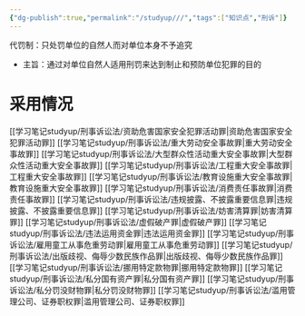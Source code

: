 ```yaml
---
{"dg-publish":true,"permalink":"/studyup///","tags":["知识点","刑诉"]}
---
```


代罚制：只处罚单位的自然人而对单位本身不予追究
- 主旨：通过对单位自然人适用刑罚来达到制止和预防单位犯罪的目的
# 采用情况
[[学习笔记studyup/刑事诉讼法/资助危害国家安全犯罪活动罪\|资助危害国家安全犯罪活动罪]]
[[学习笔记studyup/刑事诉讼法/重大劳动安全事故罪\|重大劳动安全事故罪]]
[[学习笔记studyup/刑事诉讼法/大型群众性活动重大安全事故罪\|大型群众性活动重大安全事故罪]]
[[学习笔记studyup/刑事诉讼法/工程重大安全事故罪\|工程重大安全事故罪]]
[[学习笔记studyup/刑事诉讼法/教育设施重大安全事故罪\|教育设施重大安全事故罪]]
[[学习笔记studyup/刑事诉讼法/消费责任事故罪\|消费责任事故罪]]
[[学习笔记studyup/刑事诉讼法/违规披露、不披露重要信息罪\|违规披露、不披露重要信息罪]]
[[学习笔记studyup/刑事诉讼法/妨害清算罪\|妨害清算罪]]
[[学习笔记studyup/刑事诉讼法/虚假破产罪\|虚假破产罪]]
[[学习笔记studyup/刑事诉讼法/违法运用资金罪\|违法运用资金罪]]
[[学习笔记studyup/刑事诉讼法/雇用童工从事危重劳动罪\|雇用童工从事危重劳动罪]]
[[学习笔记studyup/刑事诉讼法/出版歧视、侮辱少数民族作品罪\|出版歧视、侮辱少数民族作品罪]]
[[学习笔记studyup/刑事诉讼法/挪用特定款物罪\|挪用特定款物罪]]
[[学习笔记studyup/刑事诉讼法/私分国有资产罪\|私分国有资产罪]]
[[学习笔记studyup/刑事诉讼法/私分罚没财物罪\|私分罚没财物罪]]
[[学习笔记studyup/刑事诉讼法/滥用管理公司、证券职权罪\|滥用管理公司、证券职权罪]]